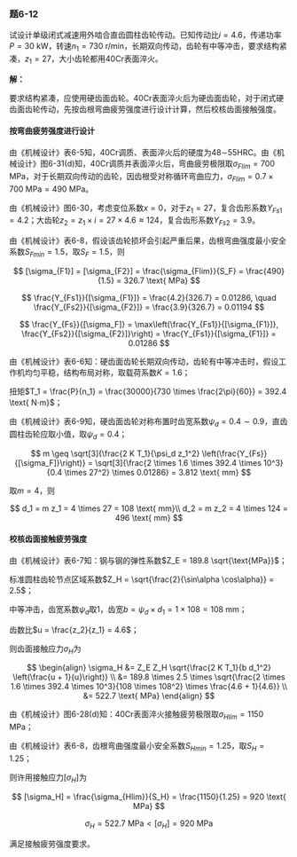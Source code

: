 ### 题6-12

试设计单级闭式减速用外啮合直齿圆柱齿轮传动。已知传动比$i = 4.6$，传递功率$P = 30 \text{ kW}$，转速$n_1 = 730 \text{ r/min}$，长期双向传动，齿轮有中等冲击，要求结构紧凑，$z_1 = 27$，大小齿轮都用40Cr表面淬火。

**解：**

要求结构紧凑，应使用硬齿面齿轮。40Cr表面淬火后为硬齿面齿轮，对于闭式硬齿面齿轮传动，先按齿根弯曲疲劳强度进行设计计算，然后校核齿面接触强度。

#### 按弯曲疲劳强度进行设计

由《机械设计》表6-5知，40Cr调质、表面淬火后的硬度为48∼55HRC。由《机械设计》图6-31(d)知，40Cr调质并表面淬火后，弯曲疲劳极限取$\sigma_{Flim} = 700 \text{ MPa}$，对于长期双向传动的齿轮，因齿根受对称循环弯曲应力，$\sigma_{Flim} = 0.7 \times 700 \text{ MPa} = 490 \text{ MPa}$。

由《机械设计》图6-30，考虑变位系数$x = 0$，对于$z_1 = 27$，复合齿形系数$Y_{Fs1} = 4.2$；大齿轮$z_2 = z_1 \times i = 27 \times 4.6 \approx 124$，复合齿形系数$Y_{Fs2} = 3.9$。

由《机械设计》表6-8，假设该齿轮损坏会引起严重后果，齿根弯曲强度最小安全系数$S_{Fmin} = 1.5$，取$S_F = 1.5$，则

$$
[\sigma_{F1}] = [\sigma_{F2}] = \frac{\sigma_{Flim}}{S_F} = \frac{490}{1.5} = 326.7 \text{ MPa}
$$

$$
\frac{Y_{Fs1}}{[\sigma_{F1}]} = \frac{4.2}{326.7} = 0.01286, \quad \frac{Y_{Fs2}}{[\sigma_{F2}]} = \frac{3.9}{326.7} = 0.01194
$$

$$
\frac{Y_{Fs}}{[\sigma_F]} = \max\left(\frac{Y_{Fs1}}{[\sigma_{F1}]}, \frac{Y_{Fs2}}{[\sigma_{F2}]}\right) = \frac{Y_{Fs1}}{[\sigma_{F1}]} = 0.01286
$$

由《机械设计》表6-6知：硬齿面齿轮长期双向传动，齿轮有中等冲击时，假设工作机均匀平稳，结构布局对称，取载荷系数$K = 1.6$；

扭矩$T_1 = \frac{P}{n_1} = \frac{30000}{730 \times \frac{2\pi}{60}} = 392.4 \text{ N⋅m}$；

由《机械设计》表6-9知，硬齿面齿轮对称布置时齿宽系数$\psi_d = 0.4 \sim 0.9$，直齿圆柱齿轮应取小值，取$\psi_d = 0.4$；

$$
m \geq \sqrt[3]{\frac{2 K T_1}{\psi_d z_1^2} \left(\frac{Y_{Fs}}{[\sigma_F]}\right)} = \sqrt[3]{\frac{2 \times 1.6 \times 392.4 \times 10^3}{0.4 \times 27^2} \times 0.01286} = 3.812 \text{ mm}
$$

取$m = 4$，则

$$
d_1 = m z_1 = 4 \times 27 = 108 \text{ mm}\\
d_2 = m z_2 = 4 \times 124 = 496 \text{ mm}
$$

#### 校核齿面接触疲劳强度

由《机械设计》表6-7知：钢与钢的弹性系数$Z_E = 189.8 \sqrt{\text{MPa}}$；

标准圆柱齿轮节点区域系数$Z_H = \sqrt{\frac{2}{\sin\alpha \cos\alpha}} = 2.5$；

中等冲击，齿宽系数$\psi_d$取1，齿宽$b = \psi_d \times d_1 = 1 \times 108 = 108 \text{ mm}$；

齿数比$u = \frac{z_2}{z_1} = 4.6$；

则齿面接触应力$\sigma_H$为

$$
\begin{align}
\sigma_H &= Z_E Z_H \sqrt{\frac{2 K T_1}{b d_1^2} \left(\frac{u + 1}{u}\right)} \\
&= 189.8 \times 2.5 \times \sqrt{\frac{2 \times 1.6 \times 392.4 \times 10^3}{108 \times 108^2} \times \frac{4.6 + 1}{4.6}} \\
&= 522.7 \text{ MPa}
\end{align}
$$

由《机械设计》图6-28(d)知：40Cr表面淬火接触疲劳极限取$\sigma_{Hlim} = 1150 \text{ MPa}$；

由《机械设计》表6-8，齿根弯曲强度最小安全系数$S_{Hmin} = 1.25$，取$S_H = 1.25$；

则许用接触应力$[\sigma_H]$为

$$
[\sigma_H] = \frac{\sigma_{Hlim}}{S_H} = \frac{1150}{1.25} = 920 \text{ MPa}
$$

$$
\sigma_H = 522.7 \text{ MPa} < [\sigma_H] = 920 \text{ MPa}
$$

满足接触疲劳强度要求。